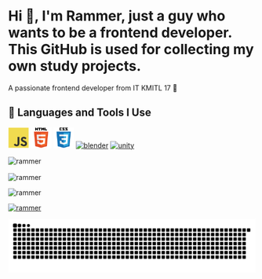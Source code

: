 <h1>Hi 👋, I'm Rammer, just a guy who wants to be a frontend developer. This GitHub is used for collecting my own study projects.</h1>
<p>A passionate frontend developer from IT KMITL 17 🐶</p>
<h2>🚀 Languages and Tools I Use</h2>
<p><a target="_blank" href="https://raw.githubusercontent.com/devicons/devicon/master/icons/javascript/javascript-original.svg" style="display: inline-block;"><img src="https://raw.githubusercontent.com/devicons/devicon/master/icons/javascript/javascript-original.svg" alt="javascript" width="42" height="42" /></a>
<a target="_blank" href="https://raw.githubusercontent.com/devicons/devicon/master/icons/html5/html5-original-wordmark.svg" style="display: inline-block;"><img src="https://raw.githubusercontent.com/devicons/devicon/master/icons/html5/html5-original-wordmark.svg" alt="html5" width="42" height="42" /></a>
<a target="_blank" href="https://raw.githubusercontent.com/devicons/devicon/master/icons/css3/css3-original-wordmark.svg" style="display: inline-block;"><img src="https://raw.githubusercontent.com/devicons/devicon/master/icons/css3/css3-original-wordmark.svg" alt="css3" width="42" height="42" /></a>
<a target="_blank" href="https://download.blender.org/branding/community/blender_community_badge_white.svg" style="display: inline-block;"><img src="https://download.blender.org/branding/community/blender_community_badge_white.svg" alt="blender" width="42" height="42" /></a>
<a target="_blank" href="https://www.vectorlogo.zone/logos/unity3d/unity3d-icon.svg" style="display: inline-block;"><img src="https://www.vectorlogo.zone/logos/unity3d/unity3d-icon.svg" alt="unity" width="42" height="42" /></a></p>

<p><img align="center" src="https://github-readme-stats.vercel.app/api?username=rammer&show_icons=true&locale=en" alt="rammer" /></p>
<p><img align="center" src="https://github-readme-streak-stats.herokuapp.com/?user=rammer&" alt="rammer" /></p>
<p><img src="https://github-readme-stats.vercel.app/api/top-langs?username=rammer&show_icons=true&locale=en&layout=compact" alt="rammer" /></p>
<p><a href="https://github.com/ryo-ma/github-profile-trophy"><img src="https://github-profile-trophy.vercel.app/?username=rammer" alt="rammer" /></a></p>

<picture>
  <source media="(prefers-color-scheme: dark)" srcset="https://raw.githubusercontent.com/rammer2544/rammer2544/output/github-snake-dark.svg" />
  <source media="(prefers-color-scheme: light)" srcset="https://raw.githubusercontent.com/rammer2544/rammer2544/output/github-snake.svg" />
  <img alt="github-snake" src="https://raw.githubusercontent.com/rammer2544/rammer2544/output/github-snake.svg" />
</picture>